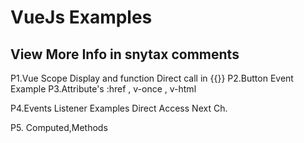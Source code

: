 VueJs Examples
==============

View More Info in snytax comments
--------------

P1.Vue Scope Display and function Direct call in {{}}
P2.Button Event Example
P3.Attribute's :href , v-once , v-html

P4.Events Listener Examples Direct Access Next Ch.

P5. Computed,Methods 